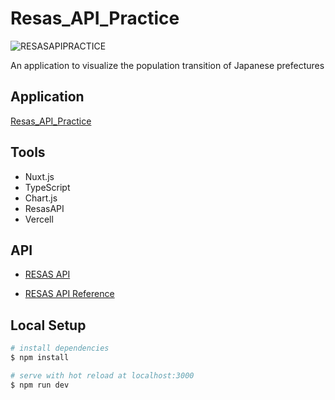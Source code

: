# Resas_API_Practice

![RESASAPIPRACTICE](https://user-images.githubusercontent.com/62199197/123995843-b0c20c00-da09-11eb-86a6-1f48059ce545.png)

An application to visualize the population transition of Japanese prefectures

## Application

[Resas_API_Practice](https://resas-api-practice.vercel.app/)

## Tools
- Nuxt.js
- TypeScript
- Chart.js
- ResasAPI
- Vercell

## API

- [RESAS API](https://opendata.resas-portal.go.jp/)

- [RESAS API Reference](https://opendata.resas-portal.go.jp/docs/api/v1/index.html)

## Local Setup

```bash
# install dependencies
$ npm install

# serve with hot reload at localhost:3000
$ npm run dev
```

